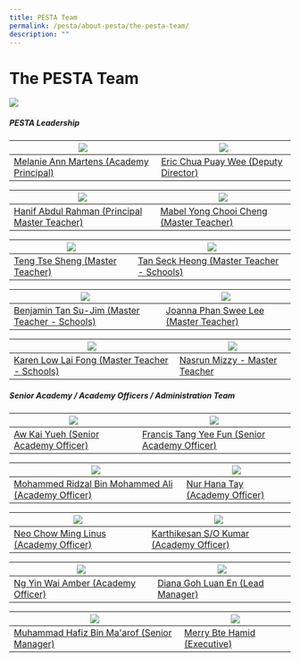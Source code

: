 ```yaml
---
title: PESTA Team
permalink: /pesta/about-pesta/the-pesta-team/
description: ""
---
```

The PESTA Team
==============

![](/images/pesta%20team.jpg)

##### PESTA Leadership

|  ![](/images/melanienewest.jpg)| ![](/images/eric%20chua2.JPG) |
| -------- | -------- | 
| [Melanie Ann Martens (Academy Principal)](/pesta/about-pesta/principals-message/)   | [Eric Chua Puay Wee (Deputy Director)](/pesta/about-pesta/the-pesta-team/eric-chua-puay-wee-bio-2023/)

| ![](/images/Staff%20Photos/hanif%20-%20website.JPG) |  ![](/images/Staff%20Photos/mabel%20-%20website.JPG) |
| -------- | -------- | 
|[Hanif Abdul Rahman (Principal Master Teacher)  ](/pesta/about-pesta/the-pesta-team/hanif-profile-bio-2019/)| [Mabel Yong Chooi Cheng (Master Teacher)](/pesta/about-pesta/the-pesta-team/mabel-yong-profile-bio-2019/)   | 

| ![](/images/Staff%20Photos/teng%20tse%20sheng.JPG) |  ![](/images/Staff%20Photos/seck%20heong1.JPG) |
| -------- | -------- | 
|[Teng Tse Sheng (Master Teacher)](/pesta/about-pesta/the-pesta-team/teng-tse-sheng-profile-bio-2019/)| [Tan Seck Heong (Master Teacher - Schools)](/pesta/about-pesta/the-pesta-team/tan-seck-heong-profile-bio-2019/)| 

![](/images/benjamin%20-%20websites.jpg) |![](/images/Staff%20Photos/joanna.JPG) |
| -------- | -------- | 
|[Benjamin Tan Su-Jim (Master Teacher - Schools)](/pesta/about-pesta/the-pesta-team/benjamin-tan-profile-bio-2019/) |[Joanna Phan Swee Lee (Master Teacher)](/pesta/about-pesta/the-pesta-team/joanna-phan-profile-bio-2019/) | 

![](/images/karen%20-%20website.jpg)|![](/images/Staff%20Photos/nasrun1.JPG) |
| -------- | -------- | 
|[Karen Low Lai Fong (Master Teacher - Schools)](/pesta/about-pesta/the-pesta-team/karen-tan-profile-bio-2019/) |[Nasrun Mizzy - Master Teacher](/pesta/about-pesta/the-pesta-team/nasrun-mizzy-2023/)| 



##### Senior Academy / Academy Officers / Administration Team

![](/images/Staff%20Photos/kai%20yueh%20-%20website.jpg)|![](/images/francis%203.JPG)|
| -------- | -------- | 
| [Aw Kai Yueh (Senior Academy Officer)](/pesta/about-pesta/the-pesta-team/aw-kai-yueh-bio-2022/) | [Francis Tang Yee Fun (Senior Academy Officer)](/pesta/about-pesta/the-pesta-team/tang-yee-fun-francis/)

![](/images/ridzal%20-%20website.jpg)|![](/images/hana%20photo.JPG)|
| -------- | -------- | 
| [Mohammed Ridzal Bin Mohammed Ali (Academy Officer)](/pesta/about-pesta/the-pesta-team/mohammed-ridzal-bin-mohammed-ali-bio-2023/) | [Nur Hana Tay (Academy Officer)](/pesta/about-pesta/the-pesta-team/nur-hana-tay-bio-2022/)

![](/images/linus%20photo.JPG)|![](/images/karthikesan.JPG)|
| -------- | -------- | 
| [Neo Chow Ming Linus (Academy Officer)](/pesta/about-pesta/the-pesta-team/neo-chow-ming-linus-bio-2022/) | [Karthikesan S/O Kumar (Academy Officer)](/pesta/about-pesta/the-pesta-team/karthikesan-s-o-kumar/)

![](/images/Staff%20Photos/amber2.JPG)|![](/images/diana%204.JPG)|
| -------- | -------- | 
| [Ng Yin Wai Amber (Academy Officer)](/pesta/about-pesta/the-pesta-team/ng-yin-wai-amber/) | [Diana Goh Luan En (Lead Manager)](/pesta/about-pesta/the-pesta-team/diana-goh-profile-bio-2019/)

![](/images/hafiz%204.JPG)|![](/images/merry1.JPG)|
| -------- | -------- | 
| [Muhammad Hafiz Bin Ma'arof (Senior Manager)](/pesta/about-pesta/the-pesta-team/muhammad-hafiz-maarof-profile-bio-2021/)| [Merry Bte Hamid (Executive)](/pesta/about-pesta/the-pesta-team/merry-profile-bio-2019/)